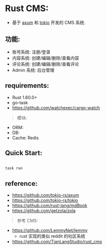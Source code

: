 # Rust CMS:

- 基于 [axum](https://github.com/tokio-rs/axum) 和 [tokio](https://github.com/tokio-rs/tokio) 开发的 CMS 系统.

## 功能:

- 账号系统: 注册/登录
- 内容系统: 创建/编辑/删除/查看内容
- 评论系统: 创建/编辑/删除/查看评论
- Admin 系统: 后台管理

## requirements:

- Rust 1.60.0+
- go-task
- https://github.com/watchexec/cargo-watch

> 模块:

- ORM:
- DB:
- Cache: Redis

## Quick Start:

```rust shell   

task run

```

## reference:

- https://github.com/tokio-rs/axum
- https://github.com/tokio-rs/tokio
- https://github.com/rust-lang/mdBook
- https://github.com/getzola/zola

> 参考 CMS:

- https://github.com/LemmyNet/lemmy
    - rust 实现的类似 reddit 的社区系统
- https://github.com/TianLangStudio/rust_cms
